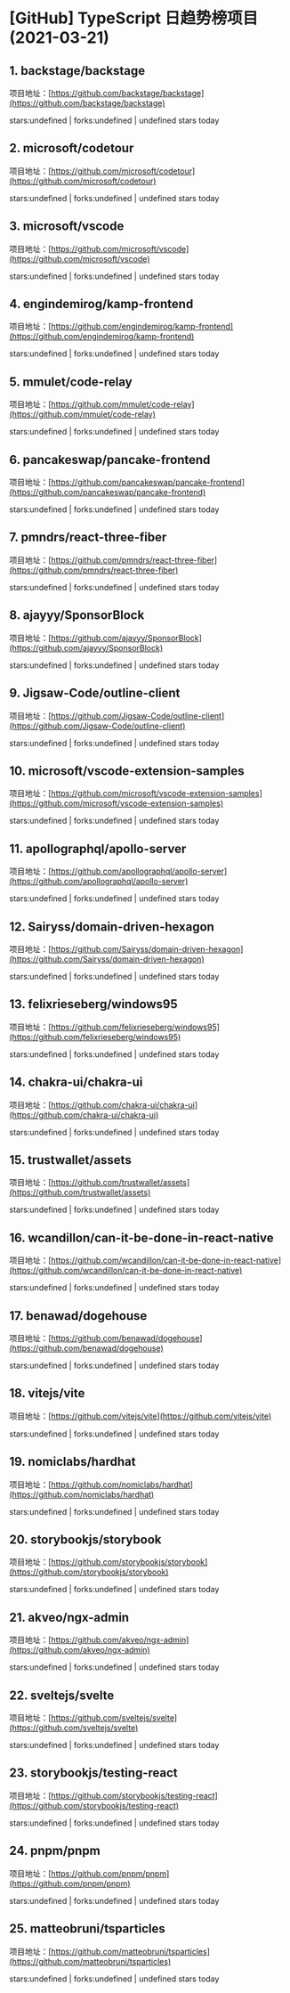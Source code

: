 # [GitHub] TypeScript 日趋势榜项目(2021-03-21)

## 1. backstage/backstage 

项目地址：[https://github.com/backstage/backstage](https://github.com/backstage/backstage)

stars:undefined | forks:undefined | undefined stars today 



## 2. microsoft/codetour 

项目地址：[https://github.com/microsoft/codetour](https://github.com/microsoft/codetour)

stars:undefined | forks:undefined | undefined stars today 



## 3. microsoft/vscode 

项目地址：[https://github.com/microsoft/vscode](https://github.com/microsoft/vscode)

stars:undefined | forks:undefined | undefined stars today 



## 4. engindemirog/kamp-frontend 

项目地址：[https://github.com/engindemirog/kamp-frontend](https://github.com/engindemirog/kamp-frontend)

stars:undefined | forks:undefined | undefined stars today 



## 5. mmulet/code-relay 

项目地址：[https://github.com/mmulet/code-relay](https://github.com/mmulet/code-relay)

stars:undefined | forks:undefined | undefined stars today 



## 6. pancakeswap/pancake-frontend 

项目地址：[https://github.com/pancakeswap/pancake-frontend](https://github.com/pancakeswap/pancake-frontend)

stars:undefined | forks:undefined | undefined stars today 



## 7. pmndrs/react-three-fiber 

项目地址：[https://github.com/pmndrs/react-three-fiber](https://github.com/pmndrs/react-three-fiber)

stars:undefined | forks:undefined | undefined stars today 



## 8. ajayyy/SponsorBlock 

项目地址：[https://github.com/ajayyy/SponsorBlock](https://github.com/ajayyy/SponsorBlock)

stars:undefined | forks:undefined | undefined stars today 



## 9. Jigsaw-Code/outline-client 

项目地址：[https://github.com/Jigsaw-Code/outline-client](https://github.com/Jigsaw-Code/outline-client)

stars:undefined | forks:undefined | undefined stars today 



## 10. microsoft/vscode-extension-samples 

项目地址：[https://github.com/microsoft/vscode-extension-samples](https://github.com/microsoft/vscode-extension-samples)

stars:undefined | forks:undefined | undefined stars today 



## 11. apollographql/apollo-server 

项目地址：[https://github.com/apollographql/apollo-server](https://github.com/apollographql/apollo-server)

stars:undefined | forks:undefined | undefined stars today 



## 12. Sairyss/domain-driven-hexagon 

项目地址：[https://github.com/Sairyss/domain-driven-hexagon](https://github.com/Sairyss/domain-driven-hexagon)

stars:undefined | forks:undefined | undefined stars today 



## 13. felixrieseberg/windows95 

项目地址：[https://github.com/felixrieseberg/windows95](https://github.com/felixrieseberg/windows95)

stars:undefined | forks:undefined | undefined stars today 



## 14. chakra-ui/chakra-ui 

项目地址：[https://github.com/chakra-ui/chakra-ui](https://github.com/chakra-ui/chakra-ui)

stars:undefined | forks:undefined | undefined stars today 



## 15. trustwallet/assets 

项目地址：[https://github.com/trustwallet/assets](https://github.com/trustwallet/assets)

stars:undefined | forks:undefined | undefined stars today 



## 16. wcandillon/can-it-be-done-in-react-native 

项目地址：[https://github.com/wcandillon/can-it-be-done-in-react-native](https://github.com/wcandillon/can-it-be-done-in-react-native)

stars:undefined | forks:undefined | undefined stars today 



## 17. benawad/dogehouse 

项目地址：[https://github.com/benawad/dogehouse](https://github.com/benawad/dogehouse)

stars:undefined | forks:undefined | undefined stars today 



## 18. vitejs/vite 

项目地址：[https://github.com/vitejs/vite](https://github.com/vitejs/vite)

stars:undefined | forks:undefined | undefined stars today 



## 19. nomiclabs/hardhat 

项目地址：[https://github.com/nomiclabs/hardhat](https://github.com/nomiclabs/hardhat)

stars:undefined | forks:undefined | undefined stars today 



## 20. storybookjs/storybook 

项目地址：[https://github.com/storybookjs/storybook](https://github.com/storybookjs/storybook)

stars:undefined | forks:undefined | undefined stars today 



## 21. akveo/ngx-admin 

项目地址：[https://github.com/akveo/ngx-admin](https://github.com/akveo/ngx-admin)

stars:undefined | forks:undefined | undefined stars today 



## 22. sveltejs/svelte 

项目地址：[https://github.com/sveltejs/svelte](https://github.com/sveltejs/svelte)

stars:undefined | forks:undefined | undefined stars today 



## 23. storybookjs/testing-react 

项目地址：[https://github.com/storybookjs/testing-react](https://github.com/storybookjs/testing-react)

stars:undefined | forks:undefined | undefined stars today 



## 24. pnpm/pnpm 

项目地址：[https://github.com/pnpm/pnpm](https://github.com/pnpm/pnpm)

stars:undefined | forks:undefined | undefined stars today 



## 25. matteobruni/tsparticles 

项目地址：[https://github.com/matteobruni/tsparticles](https://github.com/matteobruni/tsparticles)

stars:undefined | forks:undefined | undefined stars today 



